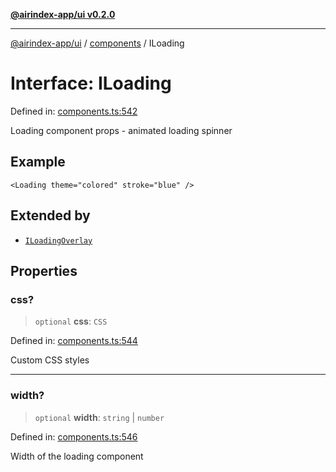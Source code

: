 [**@airindex-app/ui v0.2.0**](../../README.md)

***

[@airindex-app/ui](../../README.md) / [components](../README.md) / ILoading

# Interface: ILoading

Defined in: [components.ts:542](https://github.com/airindex-app/ui/blob/d4937753d6b61e212bc6c6c85f1f66df7da59eda/src/types/components.ts#L542)

Loading component props - animated loading spinner

## Example

```tsx
<Loading theme="colored" stroke="blue" />
```

## Extended by

- [`ILoadingOverlay`](ILoadingOverlay.md)

## Properties

### css?

> `optional` **css**: `CSS`

Defined in: [components.ts:544](https://github.com/airindex-app/ui/blob/d4937753d6b61e212bc6c6c85f1f66df7da59eda/src/types/components.ts#L544)

Custom CSS styles

***

### width?

> `optional` **width**: `string` \| `number`

Defined in: [components.ts:546](https://github.com/airindex-app/ui/blob/d4937753d6b61e212bc6c6c85f1f66df7da59eda/src/types/components.ts#L546)

Width of the loading component
